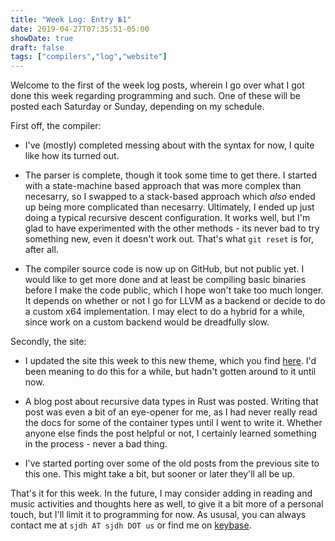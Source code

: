 ```yaml
---
title: "Week Log: Entry №1"
date: 2019-04-27T07:35:51-05:00
showDate: true
draft: false
tags: ["compilers","log","website"]
---
```


Welcome to the first of the week log posts, wherein I go over what I got done this week regarding
programming and such. One of these will be posted each Saturday or Sunday, depending on my schedule.

First off, the compiler:

* I've (mostly) completed messing about with the syntax for now, I quite like how its turned out.

* The parser is complete, though it took some time to get there. I started with a state-machine based
  approach that was more complex than necesarry, so I swapped to a stack-based approach which *also*
  ended up being more complicated than necesarry. Ultimately, I ended up just doing a typical recursive
  descent configuration. It works well, but I'm glad to have experimented with the other methods - its 
  never bad to try something new, even it doesn't work out. That's what `git reset` is for, after all.
  
* The compiler source code is now up on GitHub, but not public yet. I would like to get more done and at
  least be compiling basic binaries before I make the code public, which I hope won't take too much longer.
  It depends on whether or not I go for LLVM as a backend or decide to do a custom x64 implementation. I may
  elect to do a hybrid for a while, since work on a custom backend would be dreadfully slow. 
  
Secondly, the site:

* I updated the site this week to this new theme, which you find [here](https://themes.gohugo.io/hugo-theme-sam/).
  I'd been meaning to do this for a while, but hadn't gotten around to it until now.
  
* A blog post about recursive data types in Rust was posted. Writing that post was even a bit of an eye-opener for me,
  as I had never really read the docs for some of the container types until I went to write it. Whether anyone else finds
  the post helpful or not, I certainly learned something in the process - never a bad thing.
  
* I've started porting over some of the old posts from the previous site to this one. This might take a bit, but sooner or
  later they'll all be up.
  
That's it for this week. In the future, I may consider adding in reading and music activities and thoughts here as well,
to give it a bit more of a personal touch, but I'll limit it to programming for now. As ususal, you can always contact me 
at `sjdh AT sjdh DOT us` or find me on [keybase](https://keybase.io/sjdh02).


